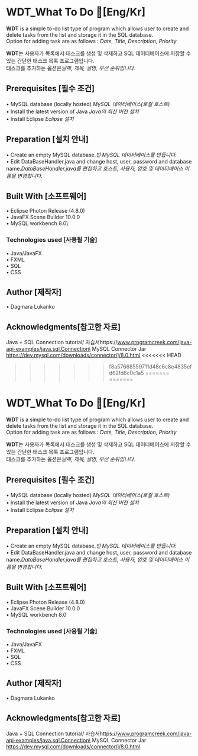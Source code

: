 # WDT_What To Do :page_with_curl:[Eng/Kr]
**WDT** is a simple to-do list type of program which allows user to create and delete tasks from the list and storage it in the SQL database.\
Option for adding task are as follows : *Date, Title, Description, Priority*

**WDT**는 사용자가 목록에서 태스크를 생성 및 삭제하고 SQL 데이터베이스에 저장할 수 있는 간단한 태스크 목록 프로그램입니다.\
태스크를 추가하는 옵션은*날짜, 제목, 설명, 우선 순위입니다.*

## Prerequisites [필수 조건]
•	MySQL database (locally hosted) *MySQL 데이터베이스(로컬 호스트)*\
•	Install the latest version of Java *Java의 최신 버전 설치*\
•	Install Eclipse *Eclipse 설치*

## Preparation [설치 안내]
•	Create an empty MySQL database.*빈 MySQL 데이터베이스를 만듭니다.*\
•	Edit DataBaseHandler.java and change host, user, password and database name.*DataBaseHandler.java를 편집하고 호스트, 사용자, 암호 및 데이터베이스 이름을 변경합니다.*

## Built With [소프트웨어]
•	Eclipse Photon Release (4.8.0)\
•	JavaFX Scene Builder 10.0.0\
•	MySQL workbench 8.0\

### Technologies used [사용될 기술]
•	Java/JavaFX\
•	FXML\
•	SQL\
•	CSS

## Author [제작자]
•	Dagmara Lukanko

## Acknowledgments[참고한 자료]
Java + SQL Connection tutorial/ 자습서https://www.programcreek.com/java-api-examples/java.sql.Connection\
MySQL Connector Jar https://dev.mysql.com/downloads/connector/j/8.0.html
<<<<<<< HEAD
>>>>>>> f8a57668559711d48c6c8e4835efd62fd6c0c1a5
=======
=======
# WDT_What To Do :page_with_curl:[Eng/Kr]
**WDT** is a simple to-do list type of program which allows user to create and delete tasks from the list and storage it in the SQL database.\
Option for adding task are as follows : *Date, Title, Description, Priority*

**WDT**는 사용자가 목록에서 태스크를 생성 및 삭제하고 SQL 데이터베이스에 저장할 수 있는 간단한 태스크 목록 프로그램입니다.\
태스크를 추가하는 옵션은*날짜, 제목, 설명, 우선 순위입니다.*

## Prerequisites [필수 조건]
•	MySQL database (locally hosted) *MySQL 데이터베이스(로컬 호스트)*\
•	Install the latest version of Java *Java의 최신 버전 설치*\
•	Install Eclipse *Eclipse 설치*

## Preparation [설치 안내]
•	Create an empty MySQL database.*빈 MySQL 데이터베이스를 만듭니다.*\
•	Edit DataBaseHandler.java and change host, user, password and database name.*DataBaseHandler.java를 편집하고 호스트, 사용자, 암호 및 데이터베이스 이름을 변경합니다.*

## Built With [소프트웨어]
•	Eclipse Photon Release (4.8.0)\
•	JavaFX Scene Builder 10.0.0\
•	MySQL workbench 8.0

### Technologies used [사용될 기술]
•	Java/JavaFX\
•	FXML\
•	SQL\
•	CSS

## Author [제작자]
•	Dagmara Lukanko

## Acknowledgments[참고한 자료]
Java + SQL Connection tutorial/ 자습서https://www.programcreek.com/java-api-examples/java.sql.Connection\
MySQL Connector Jar https://dev.mysql.com/downloads/connector/j/8.0.html
